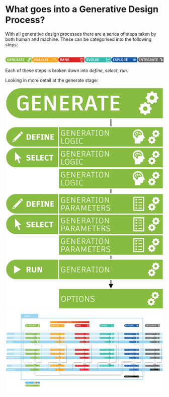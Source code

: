 # What goes into a Generative Design Process?

With all generative design processes there are a series of steps taken by both human and machine. These can be categorised into the following steps:

<br/>

<img src="images/steps.png">

<br/>

Each of these steps is broken down into *define*, *select*, *run*.

Looking in more detail at the generate stage:

<img src="images/genProcess3.png">


<img src="images/genProcess2.png">

